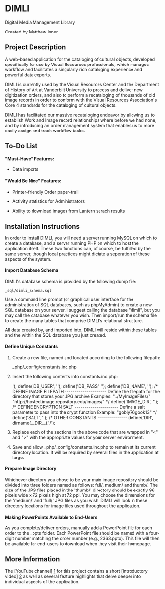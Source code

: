 DIMLI
=====

Digital Media Management Library

Created by Matthew Isner

Project Description
-------------------

A web-based application for the cataloging of cultural objects, developed specifically for use by Visual Resources professionals, which manages workflow and facilitates a singularly rich cataloging experience and powerful data exports.

DIMLI is currently used by the Visual Resources Center and the Department of History of Art at Vanderbilt University to process and deliver new digitization orders, and also to perform a recataloging of thousands of old image records in order to conform with the Visual Resources Association's Core 4 standards for the cataloging of cultural objects.

DIMLI has facilitated our massive recataloging endeavor by allowing us to establish Work and Image record relationships where before we had none, and by introducing an order management system that enables us to more easily assign and track workflow tasks.

To-Do List
----------

#### "Must-Have" Features:

+ Data imports

#### "Would Be Nice" Features:

+ Printer-friendly Order paper-trail

+ Activity statistics for Administrators

+ Ability to download images from Lantern serach results

Installation Instructions
-------------------------

In order to install DIMLI, you will need a server running MySQL on which to create a database, and a server running PHP on which to host the application itself. These two functions can, of course, be fulfilled by the same server, though local practices might dictate a seperation of these aspects of the system.

#### Import Database Schema

DIMLI's database schema is provided by the following dump file:

    _sql/dimli_schema.sql

Use a command line prompt (or graphical user interface for the administration of SQL databases, such as phpMyAdmin) to create a new SQL database on your server. I suggest calling the database "dimli", but you may call the database whatever you wish. Then import/run the schema file to create the many tables that comprise DIMLI's relational structure.

All data created by, and imported into, DIMLI will reside within these tables and the within the SQL database you just created.

#### Define Unique Constants

1) Create a new file, named and located according to the following filepath:

    _php/_config/constants.inc.php

2) Insert the following contents into constants.inc.php:

    <?php
    /* 
    DATABASE CONSTANTS
    ------------------
    Define the specifics of your server environment */

    define('DB_SERVER', '<your.server.url.here>');
    define('DB_USER', '<yourDatabaseUsername>');
    define('DB_PASS', '<yourDatabasePassword>');
    define('DB_NAME', '<yourDatabaseName>');

    /* 
    DEFINE IMAGE FILEPATH
    ---------------------
    Define the filepath for the directory that stores your JPG archive 
    Examples:
       "../MyImageFiles/"
       "http://hosted.image.repository.edu/images/" */

    define('IMAGE_DIR', '<filepathOfYourImageDirectory>');
    
    /*
    DEFINE ENCRYPTION SALT
    ----------------------
    Define a salt parameter to pass into the crypt function
    Example: "gobly76gook13" */

    define('SALT', '<saltStringOfYourChoice>');
    
    /*
    OTHER CONSTANTS
    ---------------

    define('DIR', dirname(__DIR__).'/');

3) Replace each of the sections in the above code that are wrapped in "<" and ">" with the appropriate values for your server environment.

4) Save and allow _php/_config/constants.inc.php to remain at its current directory location. It will be required by several files in the application at large.

#### Prepare Image Directory

Whichever directory you chose to be your main image repository should be divided into three folders named as follows: full/, medium/ and thumb/. The size of the JPG files placed in the 'thumb/' directory should be exactly 96 pixels wide x 72 pixels high at 72 ppi. You may choose the dimensions for the 'medium/' and 'full/' JPG files as you wish. DIMLI will look in these directory locations for image files used throughout the application.

#### Making PowerPoints Available to End-Users

As you complete/deliver orders, manually add a PowerPoint file for each order to the _ppts folder. Each PowerPoint file should be named with a four-digit number matching the order number (e.g., 2363.pptx). This file will then be available for end-users to download when they visit their homepage.

More Information
----------------

The [YouTube channel] [1] for this project contains a short [introductory video] [2] as well as several feature highlights that delve deeper into individual aspects of the application.

[1]: http://www.youtube.com/channel/UCNavkQ4OuUO2idBjNfaq2zg
[2]: http://www.youtube.com/watch?v=k34agI23-jg
